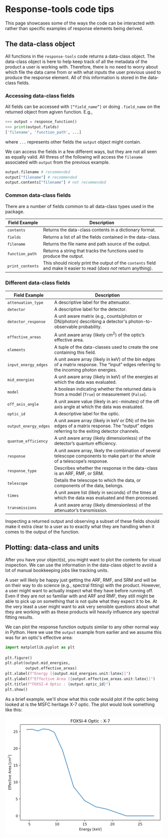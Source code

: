 # Response-tools code tips

This page showcases some of the ways the code can be interacted with rather than specific examples of response elements being derived.

## The data-class object

All functions in the `response-tools` code returns a data-class object. The data-class object is here to help keep track of all the metadata of the product a user is working with. Therefore, there is no need to worry about which file the data came from or with what inputs the user previous used to produce the response element. All of this information is stored in the data-class fields.

### Accessing data-class fields

All fields can be accessed with ``[“field_name”]`` or doing ``.field_name`` on the returned object from agiven function. E.g.,

```python
>>> output = response_function()
>>> print(output.fields)
['filename', 'function_path', ...]
```

where `...` represents other fields the `output` object might contain.

We can access the fields in a few different ways, but they are not all seen as equally valid. All thress of the following will access the `filename` associated with `output` from the previous example.

```python
output.filename # recommended
output["filename"] # recommended
output.contents["filename"] # not recommended
```

### Common data-class fields

There are a number of fields common to all data-class types used in the package.

| Field Example    | Description                                                                                                          |
| ---------------- | -------------------------------------------------------------------------------------------------------------------- |
| `contents`       | Returns the data-class contents in a dictionary format.                                                              |
| `fields`         | Returns a list of all the fields contained in the data-class.                                                        |
| `filename`       | Returns the file name and path source of the output.                                                                 |
| `function_path`  | Returns a string that tracks the functions used to produce the output.                                               |
| `print_contents` | This should nicely print the output of the `contents` field and make it easier to read (_does not_ return anything). |

### Different data-class fields

| Field Example         | Description                                                                                                                                    |
| --------------------- | ---------------------------------------------------------------------------------------------------------------------------------------------- |
| `attenuation_type`    | A descriptive label for the attenuator.                                                                                                        |
| `detector`            | A descriptive label for the detector.                                                                                                          |
| `detector_response`   | A unit aware matrix (e.g., counts/photon or DN/photon) describing a detector's photon-to-observable probability.                               |
| `effective_areas`     | A unit aware array (likely cm<sup>2</sup>) of the optic’s effective area.                                                                            |
| `elements`            | A tuple of the data-classes used to create the one containing this field.                                                                      |
| `input_energy_edges`  | A unit aware array (likely in keV) of the bin edges of a matrix response. The “input” edges referring to the incoming photon energies.         |
| `mid_energies`        | A unit aware array (likely in keV) of the energies at which the data was evaluated.                                                            |
| `model`               | A boolean indicating whether the returned data is from a model (`True`) or measurement (`False`).                                              |
| `off_axis_angle`      | A unit aware value (likely in arc-minutes) of the off axis angle at which the data was evaluated.                                              |
| `optic_id`            | A descriptive label for the optic.                                                                                                             |
| `output_energy_edges` | A unit aware array (likely in keV or DN) of the bin edges of a matrix response. The “output” edges referring to the exiting detector channels. |
| `quantum_efficiency`  | A unit aware array (likely dimensionless) of the detector’s quantum efficiency.                                                                |
| `response`            | A unit aware array, likely the combination of several telescope components to make part or the whole of a telescope’s response.                |
| `response_type`       | Describes whether the response in the data-class is an ARF, RMF, or SRM.                                                                       |
| `telescope`           | Details the telescope to which the data, or components of the data, belongs.                                                                   |
| `times`               | A unit aware list (likely in seconds) of the times at which the data was evaluated and then processed.                                         |
| `transmissions`       | A unit aware array (likely dimensionless) of the attenuator’s transmission.                                                                    |

Inspecting a returned output and observing a subset of these fields should make it extra clear to a user as to exactly what they are handling when it comes to the output of the function.

## Plotting: data-class and units

After you have your object(s), you might want to plot the contents for visual inspection. We can use the information in the data-class object to avoid a lot of manual bookkeeping jobs like tracking units.

A user will likely be happy just getting the ARF, RMF, and SRM and will be on their way to do science (e.g., spectral fitting) with the product. However, a user might want to actually inspect what they have before running off. Even if they are not so familiar with and ARF and RMF, they still might be able to pick up on something that is not quite what they expect it to be. At the very least a user might want to ask very sensible questions about what they are working with as these products will heavily influence any spectral fitting results.

We can plot the response function outputs similar to any other normal way in Python. Here we use the `output` example from earlier and we assume this was for an optic's effective area:

```python
import matplotlib.pyplot as plt

plt.figure()
plt.plot(output.mid_energies,
         output.effective_areas)
plt.xlabel(f"Energy [{output.mid_energies.unit:latex}]")
plt.ylabel(f"Effective Area [{output.effective_areas.unit:latex}]")
plt.title(f"FOXSI-4 Optic : {output.optic_id}")
plt.show()
```

As a brief example, we'll show what this code would plot if the optic being looked at is the MSFC heritage X-7 optic. The plot would look something like this:

![MSFC-heritage-x7](../response_tools/assets/response-tools-figs/eff-area-figs/asset_msfc_heritage_x7_example.png "MSFC heritage X-7 optic for FOXSI-4.")
